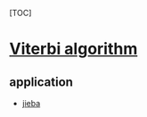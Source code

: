 [TOC]



# [Viterbi algorithm](https://en.wikipedia.org/wiki/Viterbi_algorithm)





## application

- [jieba](https://github.com/fxsjy/jieba)

